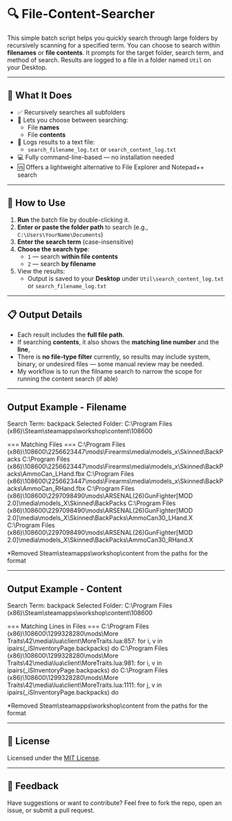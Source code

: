 # 🔍 File-Content-Searcher

This simple batch script helps you quickly search through large folders by recursively scanning for a specified term. You can choose to search within **filenames** or **file contents**. It prompts for the target folder, search term, and method of search. Results are logged to a file in a folder named `Util` on your Desktop.

---

## 🧰 What It Does

- ✅ Recursively searches all subfolders
- 🔎 Lets you choose between searching:
  - File **names**
  - File **contents**
- 📄 Logs results to a text file:
  - `search_filename_log.txt` or `search_content_log.txt`
- 💻 Fully command-line-based — no installation needed
- 🆚 Offers a lightweight alternative to File Explorer and Notepad++ search

---

## 🚀 How to Use

1. **Run** the batch file by double-clicking it.
2. **Enter or paste the folder path** to search (e.g., `C:\Users\YourName\Documents`)
3. **Enter the search term** (case-insensitive)
4. **Choose the search type**:
   - `1` — search **within file contents**
   - `2` — search **by filename**
5. View the results:
   - Output is saved to your **Desktop** under `Util\search_content_log.txt` or `search_filename_log.txt`

---

## 📋 Output Details

- Each result includes the **full file path**.
- If searching **contents**, it also shows the **matching line number** and the **line**, 
- There is **no file-type filter** currently, so results may include system, binary, or undesired files — some manual review may be needed.
- My workflow is to run the filname search to narrow the scope for running the content search (if able)

---

## Output Example - Filename
Search Term: backpack
Selected Folder: C:\Program Files (x86)\Steam\steamapps\workshop\content\108600

=== Matching Files === 
C:\Program Files (x86)\\108600\2256623447\mods\Firearms\media\models_x\Skinned\BackPacks
C:\Program Files (x86)\\108600\2256623447\mods\Firearms\media\models_x\Skinned\BackPacks\AmmoCan_LHand.fbx
C:\Program Files (x86)\\108600\2256623447\mods\Firearms\media\models_x\Skinned\BackPacks\AmmoCan_RHand.fbx
C:\Program Files (x86)\\108600\2297098490\mods\ARSENAL(26)GunFighter[MOD 2.0]\media\models_X\Skinned\BackPacks
C:\Program Files (x86)\\108600\2297098490\mods\ARSENAL(26)GunFighter[MOD 2.0]\media\models_X\Skinned\BackPacks\AmmoCan30_LHand.X
C:\Program Files (x86)\\108600\2297098490\mods\ARSENAL(26)GunFighter[MOD 2.0]\media\models_X\Skinned\BackPacks\AmmoCan30_RHand.X

*Removed Steam\steamapps\workshop\content from the paths for the format

---

## Output Example - Content
Search Term: backpack
Selected Folder: C:\Program Files (x86)\Steam\steamapps\workshop\content\108600

=== Matching Lines in Files === 
C:\Program Files (x86)\\108600\1299328280\mods\More Traits\42\media\lua\client\MoreTraits.lua:857:        for i, v in ipairs(_iSInventoryPage.backpacks) do
C:\Program Files (x86)\\108600\1299328280\mods\More Traits\42\media\lua\client\MoreTraits.lua:981:        for i, v in ipairs(_iSInventoryPage.backpacks) do
C:\Program Files (x86)\\108600\1299328280\mods\More Traits\42\media\lua\client\MoreTraits.lua:1111:        for j, v in ipairs(_iSInventoryPage.backpacks) do

*Removed Steam\steamapps\workshop\content from the paths for the format

---

## 📝 License

Licensed under the [MIT License](LICENSE).

---

## 💬 Feedback

Have suggestions or want to contribute? Feel free to fork the repo, open an issue, or submit a pull request.
